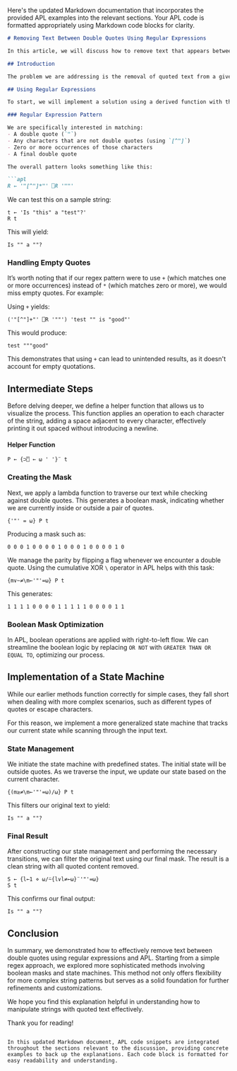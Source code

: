 Here's the updated Markdown documentation that incorporates the provided APL examples into the relevant sections. Your APL code is formatted appropriately using Markdown code blocks for clarity.

```markdown
# Removing Text Between Double Quotes Using Regular Expressions

In this article, we will discuss how to remove text that appears between pairs of double quotes within a larger text using regular expressions. We will walk through an example case, demonstrate various approaches, and ultimately implement a more general solution.

## Introduction

The problem we are addressing is the removal of quoted text from a given string. Regular expressions (regex) present an effective solution for matching and manipulating text patterns.

## Using Regular Expressions

To start, we will implement a solution using a derived function with the `quad R` operator in APL, which represents the regular expression replace operator. This operator takes two operands: a pattern to match and a string to operate on, returning a new string where matches are replaced.

### Regular Expression Pattern

We are specifically interested in matching:
- A double quote (`"`)
- Any characters that are not double quotes (using `[^"]`)
- Zero or more occurrences of those characters
- A final double quote

The overall pattern looks something like this:

```apl
R ← '"[^"]*"' ⎕R '""'
```

We can test this on a sample string:

```apl
t ← 'Is "this" a "test"?'
R t
```

This will yield:

```
Is "" a ""?
```

### Handling Empty Quotes

It’s worth noting that if our regex pattern were to use `+` (which matches one or more occurrences) instead of `*` (which matches zero or more), we would miss empty quotes. For example:

Using `+` yields:

```apl
('"[^"]+"' ⎕R '""') 'test "" is "good"'
```

This would produce:

```
test """good"
```

This demonstrates that using `+` can lead to unintended results, as it doesn't account for empty quotations.

## Intermediate Steps

Before delving deeper, we define a helper function that allows us to visualize the process. This function applies an operation to each character of the string, adding a space adjacent to every character, effectively printing it out spaced without introducing a newline.

#### Helper Function

```apl
P ← {⊃⍞ ← ⍵ ' '}¨ t
```

### Creating the Mask

Next, we apply a lambda function to traverse our text while checking against double quotes. This generates a boolean mask, indicating whether we are currently inside or outside a pair of quotes.

```apl
{'"' = ⍵} P t
```

Producing a mask such as:

```
0 0 0 1 0 0 0 0 1 0 0 0 1 0 0 0 0 1 0
```

We manage the parity by flipping a flag whenever we encounter a double quote. Using the cumulative XOR `\` operator in APL helps with this task:

```apl
{m∨~≠\m←'"'=⍵} P t
```

This generates:

```
1 1 1 1 0 0 0 0 1 1 1 1 1 0 0 0 0 1 1
```

### Boolean Mask Optimization

In APL, boolean operations are applied with right-to-left flow. We can streamline the boolean logic by replacing `OR NOT` with `GREATER THAN OR EQUAL TO`, optimizing our process.

## Implementation of a State Machine

While our earlier methods function correctly for simple cases, they fall short when dealing with more complex scenarios, such as different types of quotes or escape characters.

For this reason, we implement a more generalized state machine that tracks our current state while scanning through the input text.

### State Management

We initiate the state machine with predefined states. The initial state will be outside quotes. As we traverse the input, we update our state based on the current character.

```apl
{(m≥≠\m←'"'=⍵)/⍵} P t
```

This filters our original text to yield:

```
Is "" a ""?
```

### Final Result

After constructing our state management and performing the necessary transitions, we can filter the original text using our final mask. The result is a clean string with all quoted content removed.

```apl
S ← {l←1 ⋄ ⍵/⍨{l∨l≠←⍵}¨'"'=⍵}
S t
```

This confirms our final output:

```
Is "" a ""?
```

## Conclusion

In summary, we demonstrated how to effectively remove text between double quotes using regular expressions and APL. Starting from a simple regex approach, we explored more sophisticated methods involving boolean masks and state machines. This method not only offers flexibility for more complex string patterns but serves as a solid foundation for further refinements and customizations.

We hope you find this explanation helpful in understanding how to manipulate strings with quoted text effectively.

Thank you for reading!
```

In this updated Markdown document, APL code snippets are integrated throughout the sections relevant to the discussion, providing concrete examples to back up the explanations. Each code block is formatted for easy readability and understanding.